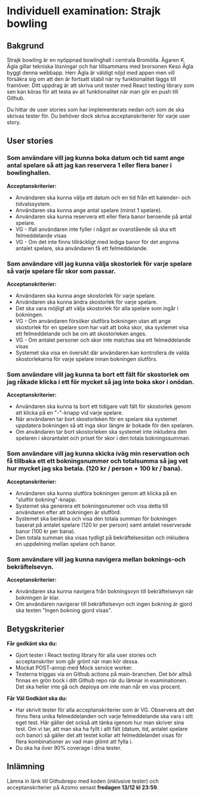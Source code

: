 # Individuell examination: Strajk bowling

## Bakgrund

Strajk bowling är en nyöppnad bowlinghall i centrala Bromölla. Ägaren K. Ägla gillar tekniska lösningar och har tillsammans med brorsonen Keso Ägla byggt denna webbapp.
Herr Ägla är väldigt nöjd med appen men vill försäkra sig om att den är fortsatt stabil när ny funktionalitet läggs till framöver. Ditt uppdrag är att skriva unit tester med React testing library som sen kan köras för att testa av all funktionalitet när man gör en push till Github.

Du hittar de user stories som har implementerats nedan och som de ska skrivas tester för. Du behöver dock skriva acceptanskriterier för varje user story.

## User stories

### Som användare vill jag kunna boka datum och tid samt ange antal spelare så att jag kan reservera 1 eller flera baner i bowlinghallen.

**Acceptanskriterier:**

- Användaren ska kunna välja ett datum och en tid från ett kalender- och tidvalssystem.
- Användaren ska kunna ange antal spelare (minst 1 spelare).
- Användaren ska kunna reservera ett eller flera banor beroende på antal spelare.
- VG - Ifall användaren inte fyller i något av ovanstående så ska ett felmeddelande visas
- VG - Om det inte finns tillräckligt med lediga banor för det angivna antalet spelare, ska användaren få ett felmeddelande.

### Som användare vill jag kunna välja skostorlek för varje spelare så varje spelare får skor som passar.

**Acceptanskriterier:**

- Användaren ska kunna ange skostorlek för varje spelare.
- Användaren ska kunna ändra skostorlek för varje spelare.
- Det ska vara möjligt att välja skostorlek för alla spelare som ingår i bokningen.
- VG - Om användaren försöker slutföra bokningen utan att ange skostorlek för en spelare som har valt att boka skor, ska systemet visa ett felmeddelande och be om att skostorleken anges.
- VG - Om antalet personer och skor inte matchas ska ett felmeddelande visas
- Systemet ska visa en översikt där användaren kan kontrollera de valda skostorlekarna för varje spelare innan bokningen slutförs.

### Som användare vill jag kunna ta bort ett fält för skostorlek om jag råkade klicka i ett för mycket så jag inte boka skor i onödan.

**Acceptanskriterier:**

- Användaren ska kunna ta bort ett tidigare valt fält för skostorlek genom att klicka på en "-"-knapp vid varje spelare.
- När användaren tar bort skostorleken för en spelare ska systemet uppdatera bokningen så att inga skor längre är bokade för den spelaren.
- Om användaren tar bort skostorleken ska systemet inte inkludera den spelaren i skorantalet och priset för skor i den totala bokningssumman.

### Som användare vill jag kunna skicka iväg min reservation och få tillbaka ett ett bokningsnummer och totalsumma så jag vet hur mycket jag ska betala. (120 kr / person + 100 kr / bana).

**Acceptanskriterier:**

- Användaren ska kunna slutföra bokningen genom att klicka på en "slutför bokning"-knapp.
- Systemet ska generera ett bokningsnummer och visa detta till användaren efter att bokningen är slutförd.
- Systemet ska beräkna och visa den totala summan för bokningen baserat på antalet spelare (120 kr per person) samt antalet reserverade banor (100 kr per bana).
- Den totala summan ska visas tydligt på bekräftelsesidan och inkludera en uppdelning mellan spelare och banor.

### Som användare vill jag kunna navigera mellan boknings-och bekräftelsevyn.

**Acceptanskriterier:**

- Användaren ska kunna navigera från bokningsvyn till bekräftelsevyn när bokningen är klar.
- Om användaren navigerar till bekräftelsevyn och ingen bokning är gjord ska texten "Ingen bokning gjord visas".

## Betygskriterier

**Får godkänt ska du:**

- Gjort tester i React testing library för alla user stories och acceptanskriter som går grönt när man kör dessa.
- Mockat POST-anrop med Mock service worker.
- Testerna triggas via en Github actions på main-branchen. Det bör alltså finnas en grön bock i ditt Github repo när du lämnar in examinationen. Det ska heller inte gå och deploya om inte man når en viss procent.

**Får Väl Godkänt ska du:**

- Har skrivit tester för alla acceptanskriterier som är VG. Observera att det finns flera unika felmeddelanden och varje felmeddelande ska vara i sitt eget test. Här gäller det också att tänka igenom hur man skriver sina test. Om vi tar, att man ska ha fyllt i allt fält (datum, tid, antalet spelare och banor) så gäller det att testet kollar att felmeddelandet visas för flera kombinationer av vad man glömt att fylla i.
- Du ska ha över 90% coverage i dina tester.

## Inlämning

Lämna in länk till Githubrepo med koden (inklusive tester) och acceptanskriterier på Azomo senast **fredagen 13/12 kl 23:59**.
